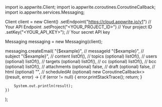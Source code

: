 import io.appwrite.Client;
import io.appwrite.coroutines.CoroutineCallback;
import io.appwrite.services.Messaging;

Client client = new Client()
    .setEndpoint("https://cloud.appwrite.io/v1") // Your API Endpoint
    .setProject("<YOUR_PROJECT_ID>") // Your project ID
    .setKey("<YOUR_API_KEY>"); // Your secret API key

Messaging messaging = new Messaging(client);

messaging.createEmail(
    "{$example}", // messageId
    "{$example}", // subject
    "{$example}", // content
    listOf(), // topics (optional)
    listOf(), // users (optional)
    listOf(), // targets (optional)
    listOf(), // cc (optional)
    listOf(), // bcc (optional)
    listOf(), // attachments (optional)
    false, // draft (optional)
    false, // html (optional)
    "", // scheduledAt (optional)
    new CoroutineCallback<>((result, error) -> {
        if (error != null) {
            error.printStackTrace();
            return;
        }

        System.out.println(result);
    })
);

